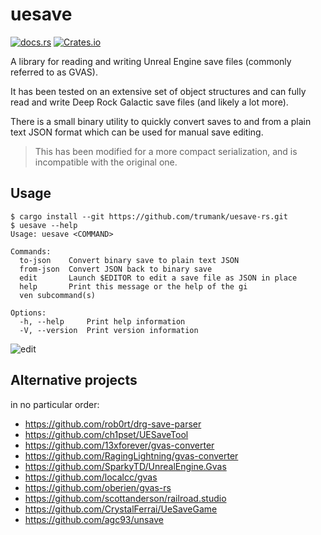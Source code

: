 # uesave

[![docs.rs](https://img.shields.io/docsrs/uesave)](https://docs.rs/uesave)
[![Crates.io](https://img.shields.io/crates/v/uesave)](https://crates.io/crates/uesave)

A library for reading and writing Unreal Engine save files (commonly referred to
as GVAS).

It has been tested on an extensive set of object structures and can fully read
and write Deep Rock Galactic save files (and likely a lot more).

There is a small binary utility to quickly convert saves to and from a plain
text JSON format which can be used for manual save editing.

> This has been modified for a more compact serialization, and is incompatible with the original one.

## Usage

```console
$ cargo install --git https://github.com/trumank/uesave-rs.git
$ uesave --help
Usage: uesave <COMMAND>

Commands:
  to-json    Convert binary save to plain text JSON
  from-json  Convert JSON back to binary save
  edit       Launch $EDITOR to edit a save file as JSON in place
  help       Print this message or the help of the gi
  ven subcommand(s)

Options:
  -h, --help     Print help information
  -V, --version  Print version information

```
![edit](https://user-images.githubusercontent.com/1144160/210157064-234da188-ad20-416f-9ea5-7d2956168a20.svg)

## Alternative projects
in no particular order:
- https://github.com/rob0rt/drg-save-parser
- https://github.com/ch1pset/UESaveTool
- https://github.com/13xforever/gvas-converter
- https://github.com/RagingLightning/gvas-converter
- https://github.com/SparkyTD/UnrealEngine.Gvas
- https://github.com/localcc/gvas
- https://github.com/oberien/gvas-rs
- https://github.com/scottanderson/railroad.studio
- https://github.com/CrystalFerrai/UeSaveGame
- https://github.com/agc93/unsave

